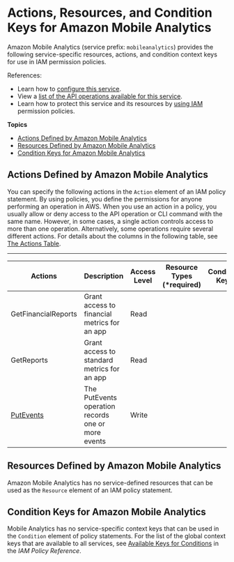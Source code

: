 # Actions, Resources, and Condition Keys for Amazon Mobile Analytics<a name="list_amazonmobileanalytics"></a>

Amazon Mobile Analytics \(service prefix: `mobileanalytics`\) provides the following service\-specific resources, actions, and condition context keys for use in IAM permission policies\.

References:
+ Learn how to [configure this service](https://docs.aws.amazon.com/mobileanalytics/latest/ug/)\.
+ View a [list of the API operations available for this service](https://docs.aws.amazon.com/mobileanalytics/latest/ug/)\.
+ Learn how to protect this service and its resources by [using IAM](https://docs.aws.amazon.com/mobileanalytics/latest/ug/access_permissions.html) permission policies\.

**Topics**
+ [Actions Defined by Amazon Mobile Analytics](#amazonmobileanalytics-actions-as-permissions)
+ [Resources Defined by Amazon Mobile Analytics](#amazonmobileanalytics-resources-for-iam-policies)
+ [Condition Keys for Amazon Mobile Analytics](#amazonmobileanalytics-policy-keys)

## Actions Defined by Amazon Mobile Analytics<a name="amazonmobileanalytics-actions-as-permissions"></a>

You can specify the following actions in the `Action` element of an IAM policy statement\. By using policies, you define the permissions for anyone performing an operation in AWS\. When you use an action in a policy, you usually allow or deny access to the API operation or CLI command with the same name\. However, in some cases, a single action controls access to more than one operation\. Alternatively, some operations require several different actions\. For details about the columns in the following table, see [The Actions Table](reference_policies_actions-resources-contextkeys.md#actions_table)\.


****  

| Actions | Description | Access Level | Resource Types \(\*required\) | Condition Keys | Dependent Actions | 
| --- | --- | --- | --- | --- | --- | 
|   GetFinancialReports  | Grant access to financial metrics for an app | Read |  |  |  | 
|   GetReports  | Grant access to standard metrics for an app | Read |  |  |  | 
|   [ PutEvents ](https://docs.aws.amazon.com/mobileanalytics/latest/ug/PutEvents.html)  | The PutEvents operation records one or more events | Write |  |  |  | 

## Resources Defined by Amazon Mobile Analytics<a name="amazonmobileanalytics-resources-for-iam-policies"></a>

Amazon Mobile Analytics has no service\-defined resources that can be used as the `Resource` element of an IAM policy statement\.

## Condition Keys for Amazon Mobile Analytics<a name="amazonmobileanalytics-policy-keys"></a>

Mobile Analytics has no service\-specific context keys that can be used in the `Condition` element of policy statements\. For the list of the global context keys that are available to all services, see [Available Keys for Conditions](reference_policies_condition-keys.html#AvailableKeys) in the *IAM Policy Reference*\.